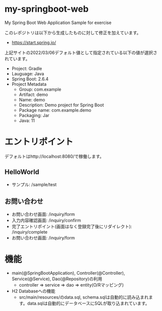 # my-springboot-web
My Spring Boot Web Application Sample for exercise


このレポジトリは以下から生成したものに対して修正を加えています。
- https://start.spring.io/

上記サイトの2022/03/06デフォルト値として指定されている以下の値が選択されています。
- Project: Gradle
- Lauguage: Java
- Spring Boot: 2.6.4
- Project Metadata
  - Group: com.example
  - Artifact: demo
  - Name: demo
  - Description: Demo project for Spring Boot
  - Package name: com.example.demo
  - Packaging: Jar
  - Java: 11


# エントリポイント
デフォルトはhttp://localhost:8080/で稼働します。

## HelloWorld
- サンプル: /sample/test

## お問い合わせ
- お問い合わせ画面: /inquiry/form
- 入力内容確認画面: /inquiry/confirm
- 完了エントリポイント(画面はなく登録完了後にリダイレクト): /inquiry/complete
- お問い合わせ画面: /inquiry/form


# 機能
- main(@SpringBootApplication), Controller(@Controller), Service(@Service), Dao(@Repository)の利用
  - controller => service => dao => entity(O/Rマッピング)
- H2 Databaseへの機能 
  - src/main/resources/のdata.sql, schema.sqlは自動的に読み込まれます。data.sqlは自動的にデータベースにSQLが取り込まれています。
